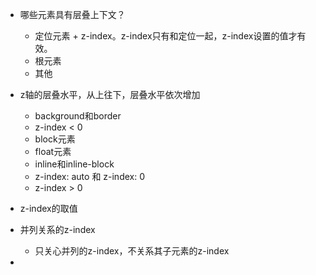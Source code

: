 * 哪些元素具有层叠上下文？
    * 定位元素 + z-index。z-index只有和定位一起，z-index设置的值才有效。
    * 根元素
    * 其他
* z轴的层叠水平，从上往下，层叠水平依次增加
    * background和border
    * z-index < 0
    * block元素
    * float元素
    * inline和inline-block
    * z-index: auto 和 z-index: 0
    * z-index > 0
* z-index的取值

* 并列关系的z-index
    * 只关心并列的z-index，不关系其子元素的z-index
* 